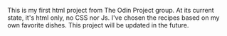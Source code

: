 This is my first html project from The Odin Project group. 
At its current state, it's html only, no CSS nor Js. 
I've chosen the recipes based on my own favorite dishes. 
This project will be updated in the future. 
